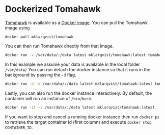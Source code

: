 Dockerized Tomahawk
================

[Tomahawk](https://github.com/mklarqvist/tomahawk) is available as a [Docker
image](https://hub.docker.com/r/mklarqvist/tomahawk/). You can pull the Tomahawk
image using

`docker pull mklarqvist/tomahawk`

You can then run Tomahawk directly from that image. 
```bash
docker run -v /var/data/:/data latest mklarqvist/tomahawk:latest tomahawk calc -pi input.twk -o output.two
```
In this example we assume your data is available in the local folder 
`/var/data/`
You can run detach the docker instance so that it runs in the background by passing the `-d` flag.
```bash
docker run -d -v /var/data/:/data latest mklarqvist/tomahawk:latest tomahawk calc -pi input.twk -o output.two
```
Lastly, you can also run the docker instance interactively. By default, the container will run an instance of `/bin/bash`.
```bash
docker run -it -v /var/data/:/data latest mklarqvist/tomahawk:latest
```

If you want to stop and cancel a running docker instance then run `docker ps` to
retrieve the target container id (first column) and execute `docker stop
CONTAINER_ID`.